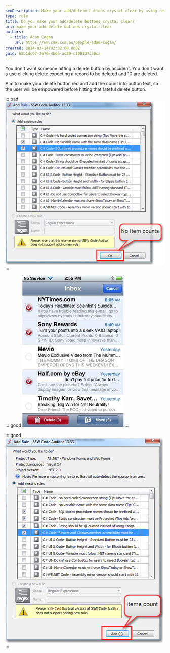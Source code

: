 ```yaml
---
seoDescription: Make your add/delete buttons crystal clear by using red delete buttons with a count of affected items to empower users before making irreversible changes.
type: rule
title: Do you make your add/delete buttons crystal clear?
uri: make-your-add-delete-buttons-crystal-clear
authors:
  - title: Adam Cogan
    url: https://ww.ssw.com.au/people/adam-cogan/
created: 2014-03-14T02:02:00.000Z
guid: 62b1dc07-2e70-4b66-ad29-c100137360ca
---
```


You don't want someone hitting a delete button by accident. You don't want a use clicking delete expecting a record to be deleted and 10 are deleted.

Aim to make your delete button red and add the count into button text, so the user will be empowered before hitting that fateful delete button.

<!--endintro-->

::: bad
![Figure: Bad example - The user wants to click 'OK' but there is not a 2nd check](itemscountbutton_bad.jpg)
:::

::: good
![Figure: Good example - Apple got the delete button perfecton the iPhone. It is red + the count of the selected items is clear](itemscountbutton_good-iphone-.jpg)
:::

::: good
![Figure: Good example - When adding multiple records, do a quick count of the selected items in DataGridView](itemscountbutton_good.jpg)
:::
